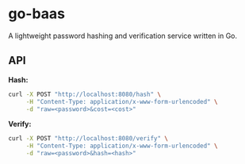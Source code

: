 # go-baas

A lightweight password hashing and verification service written in Go.

## API

**Hash:**

```bash
curl -X POST "http://localhost:8080/hash" \
     -H "Content-Type: application/x-www-form-urlencoded" \
     -d "raw=<password>&cost=<cost>"
```

**Verify:**

```bash
curl -X POST "http://localhost:8080/verify" \
     -H "Content-Type: application/x-www-form-urlencoded" \
     -d "raw=<password>&hash=<hash>"
```
